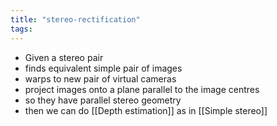 ```yaml
---
title: "stereo-rectification"
tags: 
---
```


- Given a stereo pair
- finds equivalent simple pair of images
- warps to new pair of virtual cameras
- project images onto a plane parallel to the image centres
- so they have parallel stereo geometry
- then we can do [[Depth estimation]] as in [[Simple stereo]]